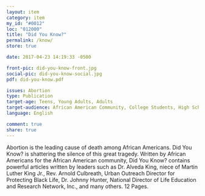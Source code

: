 ```yaml
---
layout: item
category: item
my_id: "#0012"
loc: "012000"
title: "Did You Know?"
permalink: /know/
store: true

date: 2017-04-23 14:19:33 -0500

front-pic: did-you-know-front.jpg
social-pic: did-you-know-social.jpg
pdf: did-you-know.pdf

issues: Abortion
type: Publication
target-age: Teens, Young Adults, Adults
target-audience: African American Community, College Students, High School Students, Pregnancy Resource Center, Pro-life Organizations, Sidewalk Counselors
language: English

comment: true
share: true
---
```

Abortion is the leading cause of death among African Americans. Did You Know? is shattering the silence of this great tragedy. Written by African Americans for the African American community, Did You Know? contains powerful articles written by leaders such as Dr. Alveda King, niece of Martin Luther King Jr., Rev. Arnold Culbreath, Urban Outreach Director for Protecting Black Life, Dr. Johnny Hunter, National Director of Life Education and Research Network, Inc., and many others. 12 Pages.